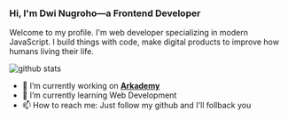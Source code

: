 ### Hi, I'm Dwi Nugroho—a Frontend Developer
Welcome to my profile. I'm web developer specializing in modern JavaScript. I build things with code, make digital products to improve how humans living their life.

![github stats](https://github-readme-stats.vercel.app/api?username=DwiNugroho&show_icons=true)

- 🔭 I’m currently working on [**Arkademy**](https://www.arkademy.com/)
- 🌱 I’m currently learning Web Development
- 📫 How to reach me: Just follow my github and I'll follback you
